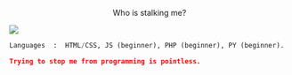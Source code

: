 <p align="center">Who is stalking me?</p>
<img src="https://komarev.com/ghpvc/?username=must-be-unique&style=for-the-badge&color=blue&label=Stalker:" style="max-width: 100% position: absolute;">

```python
Languages  :  HTML/CSS, JS (beginner), PHP (beginner), PY (beginner).

```

```json
Trying to stop me from programming is pointless.
```
